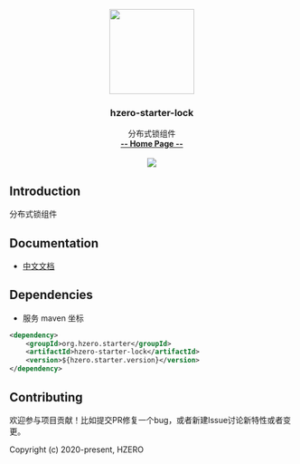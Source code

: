 <p align="center">
    <img src="https://file.open.hand-china.com/hsop-image/doc_classify/0/fed03e0fcb9d4a408d5be052fced12d1/hzero.png" width="150">
    <h3><p style="text-align:center">hzero-starter-lock</p></h3>
    <p align="center">
        分布式锁组件
        <br>
        <a href="http://open.hand-china.com/document-center/doc/component/111/10359?doc_id=4616"><strong>-- Home Page --</strong></a>
        <br>
        <br>
         <a href="http://www.apache.org/licenses/LICENSE-2.0">
             <img src="https://img.shields.io/github/license/alibaba/arthas.svg" >
         </a>
    </p>    
</p>


## Introduction
分布式锁组件

## Documentation
- [中文文档](http://open.hand-china.com/document-center/doc/component/111/10359?doc_id=4616)

## Dependencies

* 服务 maven 坐标

```xml
<dependency>
    <groupId>org.hzero.starter</groupId>
    <artifactId>hzero-starter-lock</artifactId>
    <version>${hzero.starter.version}</version>
</dependency>
```

## Contributing

欢迎参与项目贡献！比如提交PR修复一个bug，或者新建Issue讨论新特性或者变更。

Copyright (c) 2020-present, HZERO
